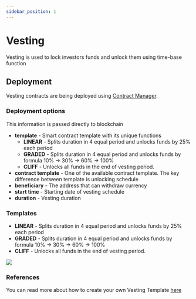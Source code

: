 ```yaml
---
sidebar_position: 1
---
```


# Vesting

Vesting is used to lock investors funds and unlock them using time-base function

## Deployment

Vesting contracts are being deployed using [Contract Manager](/docs/admin-panel/ContractManager).  

### Deployment options

This information is passed directly to blockchain

- **template** - Smart contract template with its unique functions
  - **LINEAR** - Splits duration in 4 equal period and unlocks funds by 25% each period
  - **GRADED** - Splits duration in 4 equal period and unlocks funds by formula 10% -> 30% -> 60% -> 100%
  - **CLIFF** - Unlocks all funds in the end of vesting period.
- **contract template** - One of the available contract template. The key difference between template is unlocking schedule
- **beneficiary** - The address that can withdraw currency
- **start time** - Starting date of vesting schedule
- **duration** - Vesting duration

### Templates

- **LINEAR** - Splits duration in 4 equal period and unlocks funds by 25% each period
- **GRADED** - Splits duration in 4 equal period and unlocks funds by formula 10% -> 30% -> 60% -> 100%
- **CLIFF** - Unlocks all funds in the end of vesting period.

![](/img/vesting-schedule.png)

### References

You can read more about how to create your own Vesting Template [here](https://docs.openzeppelin.com/contracts/4.x/api/finance#VestingWallet)

